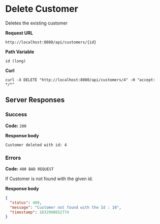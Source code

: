 # Delete Customer

Deletes the existing customer

**Request URL**

`http://localhost:8080/api/customers/{id}`

**Path Variable**

`id (long)`



**Curl**

`curl -X DELETE "http://localhost:8080/api/customers/4" -H "accept: */*"`

## Server Responses
### Success

**Code:** `200`

**Response body**
```
Customer deleted with id: 4
```
### Errors
**Code:** `400 BAD REQUEST`

If Customer is not found with the given id.

**Response body**
```json
{
  "status": 400,
  "message": "Customer not found with the Id : 10",
  "timestamp": 1632908652774
}
```


